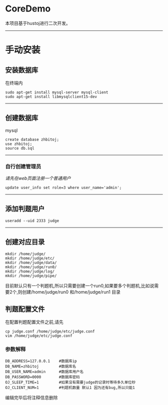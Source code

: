 # CoreDemo
本项目基于hustoj进行二次开发。

_ _ _ _ _ _

# 手动安装
## 安装数据库
在终端内
```
sudo apt-get install mysql-server mysql-client
sudo apt-get install libmysqlclient15-dev
```

_ _ _ _ _ _

## 创建数据库
mysql 
```
create database zhbitoj;
use zhbitoj;
source db.sql
```

_ _ _ _ _ _

### 自行创建管理员
*请先在web页面注册一个普通用户*
```
update user_info set role=3 where user_name='admin';
```


_ _ _ _ _ _
## 添加判题用户

```
useradd --uid 2333 judge
```

_ _ _ _ _ _

## 创建对应目录
```
mkdir /home/judge/
mkdir /home/judge/etc/
mkdir /home/judge/data/
mkdir /home/judge/run0/
mkdir /home/judge/log/
mkdir /home/judge/pipe/
```
目前默认只有一个判题机,所以只需要创建一个run0,如果要多个判题机,比如说需要2个,则创建/home/judge/run0 和/home/judge/run1 目录

## 判题配置文件
在配置判题配置文件之前,请先
```
cp judge.conf /home/judge/etc/judge.conf
vim /home/judge/etc/judge.conf
```
### 参数解释

```
DB_ADDRESS=127.0.0.1    #数据库ip
DB_NAME=zhbitoj         #数据库名
DB_USER_NAME=admin      #数据库用户名
DB_PASSWORD=0000        #数据库密码
OJ_SLEEP_TIME=1         #如果没有需要judge的记录时等待多久单位秒
OJ_CLIENT_NUM=1         #判题机数量 默认1 因为还有bug,所以只能1
```
编辑完毕后将注释信息删除










